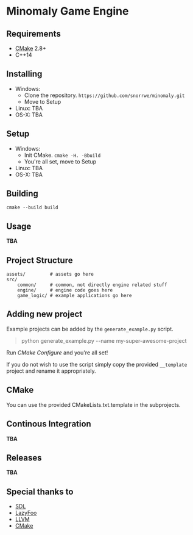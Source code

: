 # Minomaly Game Engine

## Requirements

- [CMake](https://cmake.org/) 2.8+
- C++14

## Installing

- Windows:
    - Clone the repository. `https://github.com/snorrwe/minomaly.git`
    - Move to Setup
- Linux: TBA
- OS-X: TBA

## Setup

- Windows:
    - Init CMake. `cmake -H. -Bbuild`
    - You're all set, move to Setup
- Linux: TBA
- OS-X: TBA

## Building

`cmake --build build`

## Usage

__TBA__

## Project Structure

```
assets/         # assets go here
src/
    common/     # common, not directly engine related stuff
    engine/     # engine code goes here
    game_logic/ # example applications go here
```

## Adding new project

Example projects can be added by the `generate_example.py` script.

> python generate_example.py --name my-super-awesome-project

Run _CMake Configure_ and you're all set!

If you do not wish to use the script simply copy the provided `__template` project and rename it appropriately.

## CMake

You can use the provided CMakeLists.txt.template in the subprojects.

## Continous Integration

__TBA__

## Releases

__TBA__

## Special thanks to

- [SDL](https://www.libsdl.org/)
- [LazyFoo](http://www.lazyfoo.net/tutorials/SDL/index.php)
- [LLVM](https://llvm.org/)
- [CMake](https://cmake.org/)
